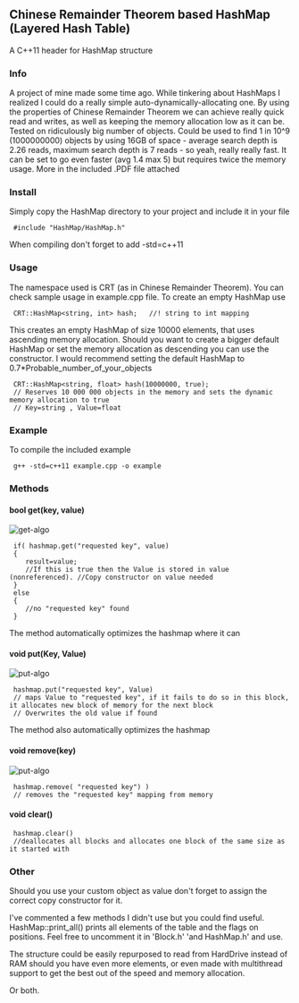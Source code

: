 ## Chinese Remainder Theorem based HashMap (Layered Hash Table)
A C++11 header for HashMap structure

### Info
A project of mine made some time ago. While tinkering about HashMaps I realized I could do a really simple auto-dynamically-allocating one.
By using the properties of Chinese Remainder Theorem we can achieve really quick read and writes, as well as keeping the memory allocation low as it can be.
Tested on ridiculously big number of objects. Could be used to find 1 in 10^9 (1000000000) objects by using 16GB of space - average search depth is 2.26 reads, maximum search depth is 7 reads - so yeah, really really fast.
It can be set to go even faster (avg 1.4 max 5) but requires twice the memory usage.
More in the included .PDF file attached

### Install
Simply copy the HashMap directory to your project and include it in your file
```
 #include "HashMap/HashMap.h"
```
When compiling don't forget to add -std=c++11

### Usage
The namespace used is CRT (as in Chinese Remainder Theorem). You can check sample usage in example.cpp file.
To create an empty HashMap use
```
 CRT::HashMap<string, int> hash;   //! string to int mapping
```
This creates an empty HashMap of size 10000 elements, that uses ascending memory allocation.
Should you want to create a bigger default HashMap or set the memory allocation as descending you can use the constructor. I would recommend setting the default HashMap to 0.7*Probable_number_of_your_objects
```
 CRT::HashMap<string, float> hash(10000000, true); 
 // Reserves 10 000 000 objects in the memory and sets the dynamic memory allocation to true
 // Key=string , Value=float
```

### Example
To compile the included example
```
 g++ -std=c++11 example.cpp -o example
```
### Methods

#### bool get(key, value)

![get-algo](https://github.com/GrgoMariani/Layered-HashMap-Cpp/tree/master/GIFS/get.gif)

```
 if( hashmap.get("requested key", value)
 {
	result=value;
	//If this is true then the Value is stored in value (nonreferenced). //Copy constructor on value needed
 }
 else
 {
	//no "requested key" found
 }
```
The method automatically optimizes the hashmap where it can

#### void put(Key, Value)

![put-algo](https://github.com/GrgoMariani/Layered-HashMap-Cpp/tree/master/GIFS/put.gif)

```
 hashmap.put("requested key", Value)
 // maps Value to "requested key", if it fails to do so in this block, it allocates new block of memory for the next block
 // Overwrites the old value if found
```
The method also automatically optimizes the hashmap
#### void remove(key)

![put-algo](https://github.com/GrgoMariani/Layered-HashMap-Cpp/tree/master/GIFS/remove.gif)

```
 hashmap.remove( "requested key") )
 // removes the "requested key" mapping from memory
```
#### void clear()
```
 hashmap.clear()
 //deallocates all blocks and allocates one block of the same size as it started with
```

### Other
Should you use your custom object as value don't forget to assign the correct copy constructor for it.

I've commented a few methods I didn't use but you could find useful. HashMap::print_all() prints all elements of the table and the flags on positions. Feel free to uncomment it in 'Block.h' 'and HashMap.h' and use.

The structure could be easily repurposed to read from HardDrive instead of RAM should you have even more elements, or even made with multithread support to get the best out of the speed and memory allocation.

Or both.